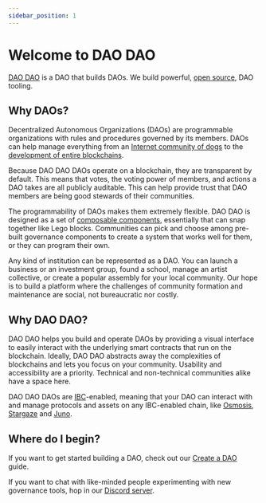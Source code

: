 ```yaml
---
sidebar_position: 1
---
```


# Welcome to DAO DAO

[DAO DAO](https://daodao.zone/dao/juno10h0hc64jv006rr8qy0zhlu4jsxct8qwa0vtaleayh0ujz0zynf2s2r7v8q) is a DAO that builds DAOs. We build powerful, [open source](https://github.com/DA0-DA0), DAO tooling.

## Why DAOs?

Decentralized Autonomous Organizations (DAOs) are programmable organizations with rules and procedures governed by its members. DAOs can help manage everything from an [Internet community of
dogs](https://daodao.zone/dao/juno1czh5dy2kxwwt5hlw6rr2q25clj96sheftsdccswg9qe34m3wzgdswmw8ju) to the [development of entire blockchains](https://daodao.zone/dao/neutron1suhgf5svhu4usrurvxzlgn54ksxmn8gljarjtxqnapv8kjnp4nrstdxvff/proposals).

Because DAO DAO DAOs operate on a blockchain, they are transparent by default. This means that votes, the voting power of members, and actions a DAO takes are all publicly auditable. This can help provide trust that DAO members are being good stewards of their communities.

The programmability of DAOs makes them extremely flexible. DAO DAO is designed as a set of [composable components](https://github.com/DA0-DA0/dao-contracts/wiki/DAO-DAO-Contracts-Design), essentially that can snap together like Lego blocks. Communities can pick and choose among pre-built governance components to create a system that works well for them, or they can program their own.

Any kind of institution can be represented as a DAO. You can launch a business or an investment group, found a school, manage an artist collective, or create a popular assembly for your local community. Our hope is to build a platform where the challenges of community formation and maintenance are social, not bureaucratic nor costly.

## Why DAO DAO?

DAO DAO helps you build and operate DAOs by providing a visual interface to easily interact with the underlying smart contracts that run on the blockchain. Ideally, DAO DAO abstracts away the complexities of blockchains and lets you focus on your community. Usability and accessibility are a priority. Technical and non-technical communities alike have a space here.

DAO DAO DAOs are
[IBC](https://www.coinbase.com/cloud/discover/dev-foundations/ibc-protocol)-enabled, meaning that your DAO can interact with and manage protocols and assets on any IBC-enabled chain, like [Osmosis](https://osmosis.zone), [Stargaze](https://stargaze.zone) and [Juno](https://junonetwork.io).

## Where do I begin?

If you want to get started building a DAO, check out our [Create a DAO](../dao-management/create-a-dao.md) guide.

If you want to chat with like-minded people experimenting with new governance tools, hop in our [Discord server](https://discord.daodao.zone).
